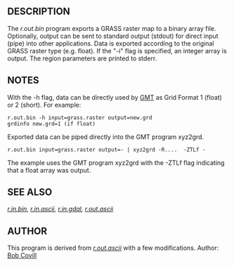 ## DESCRIPTION

The *r.out.bin* program exports a GRASS raster map to a binary array
file. Optionally, output can be sent to standard output (stdout) for
direct input (pipe) into other applications. Data is exported according
to the original GRASS raster type (e.g. float). If the "-i" flag is
specified, an integer array is output. The region parameters are printed
to stderr.

## NOTES

With the -h flag, data can be directly used by
[GMT](https://www.generic-mapping-tools.org/) as Grid Format 1 (float)
or 2 (short). For example:

```shell
r.out.bin -h input=grass.raster output=new.grd
grdinfo new.grd=1 (if float)
```

Exported data can be piped directly into the GMT program xyz2grd.

```shell
r.out.bin input=grass.raster output=- | xyz2grd -R....  -ZTLf -
```

The example uses the GMT program xyz2grd with the -ZTLf flag indicating
that a float array was output.

## SEE ALSO

*[r.in.bin](r.in.bin.md), [r.in.ascii](r.in.ascii.md),
[r.in.gdal](r.in.gdal.md), [r.out.ascii](r.out.ascii.md)*

## AUTHOR

This program is derived from *[r.out.ascii](r.out.ascii.md)* with a few
modifications.
Author: [Bob Covill](mailto:bcovill@tekmap.ns.ca)

